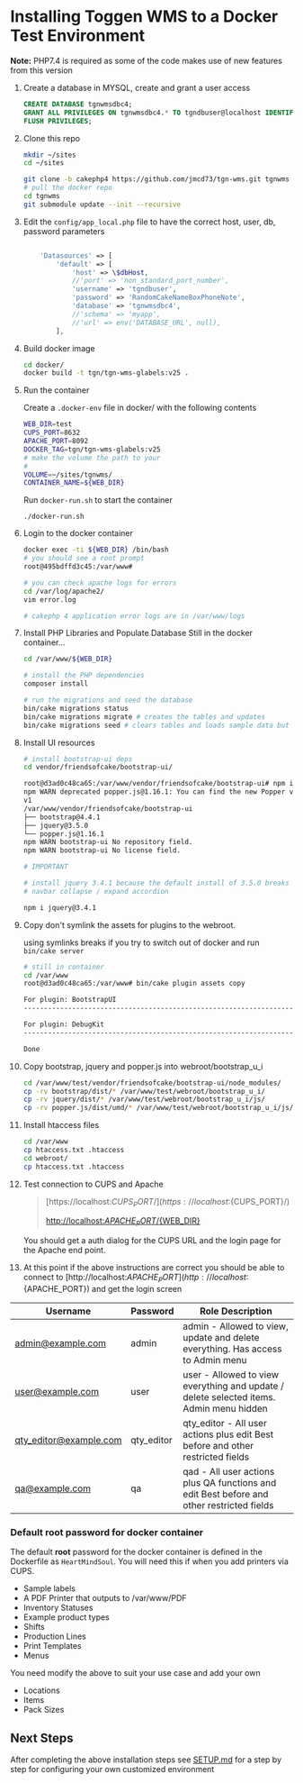 # Installing Toggen WMS to a Docker Test Environment

**Note:** PHP7.4 is required as some of the code makes use of new features from this version

1. Create a database in MYSQL, create and grant a user access
   ```sql
   CREATE DATABASE tgnwmsdbc4;
   GRANT ALL PRIVILEGES ON tgnwmsdbc4.* TO tgndbuser@localhost IDENTIFIED BY 'RandomCakeNameBoxPhoneNote';
   FLUSH PRIVILEGES;
   ```
2. Clone this repo
   ```sh
   mkdir ~/sites
   cd ~/sites

   git clone -b cakephp4 https://github.com/jmcd73/tgn-wms.git tgnwms
   # pull the docker repo
   cd tgnwms
   git submodule update --init --recursive
   ```

7. Edit the `config/app_local.php` file to have the correct host, user, db, password parameters

    ```php

        'Datasources' => [
            'default' => [
                'host' => \$dbHost,
                //'port' => 'non_standard_port_number',
                'username' => 'tgndbuser',
                'password' => 'RandomCakeNameBoxPhoneNote',
                'database' => 'tgnwmsdbc4',
                //'schema' => 'myapp',
                //'url' => env('DATABASE_URL', null),
            ],

    ```

4. Build docker image
   ```sh
   cd docker/
   docker build -t tgn/tgn-wms-glabels:v25 .
   ```
5. Run the container

   Create a `.docker-env` file in docker/ with the following contents

   ```sh
   WEB_DIR=test
   CUPS_PORT=8632
   APACHE_PORT=8092
   DOCKER_TAG=tgn/tgn-wms-glabels:v25
   # make the volume the path to your 
   # 
   VOLUME=~/sites/tgnwms/
   CONTAINER_NAME=${WEB_DIR}
   ```

   Run `docker-run.sh` to start the container

   ```
   ./docker-run.sh
   ```

5. Login to the docker container

   ```sh
   docker exec -ti ${WEB_DIR} /bin/bash
   # you should see a root prompt
   root@495bdffd3c45:/var/www#

   # you can check apache logs for errors
   cd /var/log/apache2/
   vim error.log

   # cakephp 4 application error logs are in /var/www/logs

   ```



8. Install PHP Libraries and Populate Database
   Still in the docker container...

   ```sh
   cd /var/www/${WEB_DIR}

   # install the PHP dependencies
   composer install

   # run the migrations and seed the database
   bin/cake migrations status
   bin/cake migrations migrate # creates the tables and updates
   bin/cake migrations seed # clears tables and loads sample data but without data in pallets, cartons and dispatch tables
   ```

9. Install UI resources

   ```sh
   # install bootstrap-ui deps
   cd vendor/friendsofcake/bootstrap-ui/

   root@d3ad0c48ca65:/var/www/vendor/friendsofcake/bootstrap-ui# npm install
   npm WARN deprecated popper.js@1.16.1: You can find the new Popper v2 at @popperjs/core, this package is dedicated to the legacy
   v1
   /var/www/vendor/friendsofcake/bootstrap-ui
   ├── bootstrap@4.4.1
   ├── jquery@3.5.0
   └── popper.js@1.16.1
   npm WARN bootstrap-ui No repository field.
   npm WARN bootstrap-ui No license field.

   # IMPORTANT

   # install jquery 3.4.1 because the default install of 3.5.0 breaks the
   # navbar collapse / expand accordion

   npm i jquery@3.4.1
   ```

9) Copy don't symlink the assets for plugins to the webroot.

   using symlinks breaks if you try to switch out of docker and run `bin/cake server`

   ```sh
   # still in container
   cd /var/www
   root@d3ad0c48ca65:/var/www# bin/cake plugin assets copy

   For plugin: BootstrapUI
   -------------------------------------------------------------------------------

   For plugin: DebugKit
   -------------------------------------------------------------------------------

   Done

   ```

10. Copy bootstrap, jquery and popper.js into webroot/bootstrap_u_i

    ```sh
    cd /var/www/test/vendor/friendsofcake/bootstrap-ui/node_modules/
    cp -rv bootstrap/dist/* /var/www/test/webroot/bootstrap_u_i/
    cp -rv jquery/dist/* /var/www/test/webroot/bootstrap_u_i/js/
    cp -rv popper.js/dist/umd/* /var/www/test/webroot/bootstrap_u_i/js/
    ```

11. Install htaccess files

    ```sh
    cd /var/www
    cp htaccess.txt .htaccess
    cd webroot/
    cp htaccess.txt .htaccess
    ```

6. Test connection to CUPS and Apache

   > [https://localhost:${CUPS_PORT}/](https://localhost:${CUPS_PORT}/)
   >
   > [http://localhost:${APACHE_PORT}/${WEB_DIR}](http://localhost:${APACHE_PORT}/${WEB_DIR})

   You should get a auth dialog for the CUPS URL and the login page for the Apache end point.

12. At this point if the above instructions are correct you should be able to connect to [http://localhost:${APACHE_PORT}](http://localhost:${APACHE_PORT}) and get the login screen

| Username          | Password | Role Description                                                                        |
| ----------------- | -------- | --------------------------------------------------------------------------------------- |
| admin@example.com | admin    | admin - Allowed to view, update and delete everything. Has access to Admin menu         |
| user@example.com  | user     | user - Allowed to view everything and update / delete selected items. Admin menu hidden |
| qty_editor@example.com  | qty_editor     | qty_editor - All user actions plus edit Best before and other restricted fields |
| qa@example.com  | qa     | qad - All user actions plus QA functions and edit Best before and other restricted fields |

### Default root password for docker container

The default **root** password for the docker container is defined in the Dockerfile as `HeartMindSoul`. You will need this if when you add printers via CUPS.

- Sample labels
- A PDF Printer that outputs to /var/www/PDF
- Inventory Statuses
- Example product types
- Shifts
- Production Lines
- Print Templates
- Menus

You need modify the above to suit your use case and add your own

- Locations
- Items
- Pack Sizes

## Next Steps

After completing the above installation steps see [SETUP.md](SETUP.md) for a step by step for configuring your own customized environment
